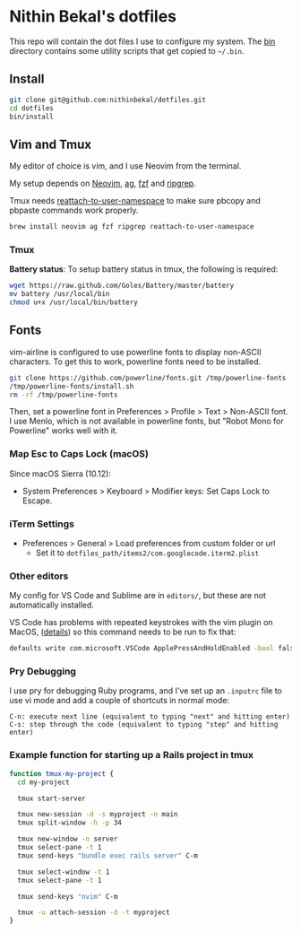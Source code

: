 # Nithin Bekal's dotfiles

This repo will contain the dot files I use to configure my system. The
[bin](bin) directory contains some utility scripts that get copied to `~/.bin`.

## Install

```bash
git clone git@github.com:nithinbekal/dotfiles.git
cd dotfiles
bin/install
```

## Vim and Tmux

My editor of choice is vim, and I use Neovim from the terminal.

My setup depends on
[Neovim](http://neovim.io),
[ag](https://github.com/ggreer/the_silver_searcher),
[fzf](https://github.com/junegunn/fzf)
and
[ripgrep](https://github.com/BurntSushi/ripgrep).

Tmux needs
[reattach-to-user-namespace](https://github.com/ChrisJohnsen/tmux-MacOSX-pasteboard)
to make sure pbcopy and pbpaste commands work properly.

```bash
brew install neovim ag fzf ripgrep reattach-to-user-namespace
```

### Tmux

**Battery status**:
To setup battery status in tmux,
the following is required:

```bash
wget https://raw.github.com/Goles/Battery/master/battery
mv battery /usr/local/bin
chmod u+x /usr/local/bin/battery
```

## Fonts

vim-airline is configured to use powerline fonts to display non-ASCII characters.
To get this to work, powerline fonts need to be installed.

```bash
git clone https://github.com/powerline/fonts.git /tmp/powerline-fonts
/tmp/powerline-fonts/install.sh
rm -rf /tmp/powerline-fonts
```

Then, set a powerline font in Preferences > Profile > Text > Non-ASCII font.
I use Menlo, which is not available in powerline fonts,
but "Robot Mono for Powerline" works well with it.

### Map Esc to Caps Lock (macOS)

Since macOS Sierra (10.12):

- System Preferences > Keyboard > Modifier keys: Set Caps Lock to Escape.

### iTerm Settings

- Preferences > General > Load preferences from custom folder or url
  - Set it to `dotfiles_path/items2/com.googlecode.iterm2.plist`

### Other editors

My config for VS Code and Sublime are in `editors/`, but these are not
automatically installed.

VS Code has problems with repeated keystrokes with the vim plugin on MacOS,
([details](https://wesleywiser.github.io/post/vscode-vim-repeat-osx/))
so this command needs to be run to fix that:

```bash
defaults write com.microsoft.VSCode ApplePressAndHoldEnabled -bool false
```

### Pry Debugging

I use pry for debugging Ruby programs, and I've set up an `.inputrc` file
to use vi mode and add a couple of shortcuts in normal mode:

```
C-n: execute next line (equivalent to typing "next" and hitting enter)
C-s: step through the code (equivalent to typing "step" and hitting enter)
```

### Example function for starting up a Rails project in tmux

```bash
function tmux-my-project {
  cd my-project

  tmux start-server

  tmux new-session -d -s myproject -n main
  tmux split-window -h -p 34

  tmux new-window -n server
  tmux select-pane -t 1
  tmux send-keys "bundle exec rails server" C-m

  tmux select-window -t 1
  tmux select-pane -t 1

  tmux send-keys "nvim" C-m

  tmux -u attach-session -d -t myproject
}
```

